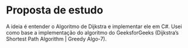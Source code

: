 # Proposta de estudo
A ideia é entender o Algoritmo de Dijkstra e implementar ele em C#. Usei como base a implementação do algoritmo do GeeksforGeeks (Dijkstra’s Shortest Path Algorithm | Greedy Algo-7).
